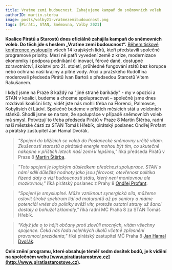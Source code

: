 ```yaml
---
title: Vraťme zemi budoucnost. Zahajujeme kampaň do sněmovních voleb
authorID: martin.sterba
image: posts/volby21-vratmezemibudoucnost.png
tags: [Piráti, STAN, Sněmovna, Volby 2021]
---
```


**Koalice Pirátů a Starostů dnes oficiálně zahájila kampaň do sněmovních voleb. Do těch jde s heslem „Vraťme zemi budoucnost“.** [Během tiskové konference vystoupilo](https://www.facebook.com/ceska.piratska.strana/videos/2897856157132767) všech 14 krajských lídrů, kteří představili společné programové priority. Mezi ně patří vyvedení země z krize, modernizace ekonomiky i podpora podnikání či inovací, férové daně, dostupné zdravotnictví, školství pro 21. století, průhledné fungování států bez korupce nebo ochrana naší krajiny a pitné vody. Akci u pražského Rudolfina moderovali předseda Pirátů Ivan Bartoš s předsedou Starostů Vítem Rakušanem.

I když jsme na Praze 8 každý na "jiné straně barikády" - my v opozici a STAN v koalici, budeme a chceme spolupracovat – společně jsme dnes rozdávali koaliční listy, vidět jste nás mohli třeba na Florenci, Palmovce, Kobylisích či Ládví. Společně budeme v příštích měsících stát u volebních stánků. Shodli jsme se na tom, že spolupráce v případě sněmovních voleb má smysl. Potvrzují to třeba předseda Pirátů v Praze 8 Martin Štěrba, radní naší městské části za STAN Tomáš Hřebík, pirátský poslanec Ondřej Profant a pirátský zastupitel Jan Hamal Dvořák. 

>*"Spojení do blížících se voleb do Poslanecké sněmovny určitě vítám. Zkušenosti starostů a pirátská energie mohou být tím, co skutečně nakopne v příštích letech naší zemi k lepšímu,"* říká předseda Pirátů v Praze 8 [Martin Štěrba](https://praha8.pirati.cz/lide/martin-sterba.html).

>*"Toto spojení je logickým důsledkem předchozí spolupráce. STAN s námi sdílí důležité hodnoty jako jsou férovost, otevřenost politika řízená daty a vizi budoucnosti státu, který není montovnou ale mozkovnou,"* říká pirátský poslanec z Prahy 8 [Ondřej Profant](https://praha8.pirati.cz/lide/ondrej-profant.html).

>*"Spojení je smysluplné. Může vzniknout synergická síla, můžeme oslovit široké spektrum lidí od maturantů až po seniory a máme potenciál vnést do politiky svěží vítr, protože ostatní strany už šanci dostaly a bohužel zklamaly,"* říká radní MČ Praha 8 za STAN Tomáš Hřebík. 

>*"Když jde o to hájit občany proti zlovůli mocných, vítám všechny spojence. Čeká nás řada nelehkých úkolů včetně zpřesnění pravomocí prezidenta,"* říká pirátský zastupitel MČ Praha 8 [Jan Hamal Dvořák](https://praha8.pirati.cz/lide/jan-hamal-dvorak.html). 

**Celé znění programu, které obsahuje téměř sedm desítek bodů, je k vidění na společném webu [www.piratiastarostove.cz](http://www.piratiastarostove.cz).**

